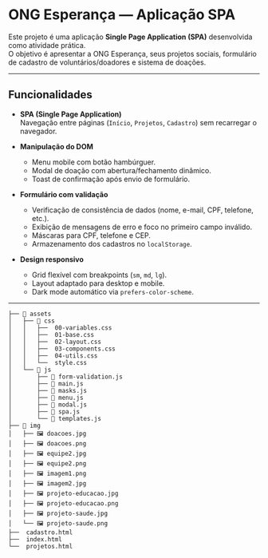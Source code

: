 #  ONG Esperança — Aplicação SPA

Este projeto é uma aplicação **Single Page Application (SPA)** desenvolvida como atividade prática.  
O objetivo é apresentar a ONG Esperança, seus projetos sociais, formulário de cadastro de voluntários/doadores e sistema de doações.

---

##  Funcionalidades

- **SPA (Single Page Application)**  
  Navegação entre páginas (`Início`, `Projetos`, `Cadastro`) sem recarregar o navegador.

- **Manipulação do DOM**  
  - Menu mobile com botão hambúrguer.  
  - Modal de doação com abertura/fechamento dinâmico.  
  - Toast de confirmação após envio de formulário.  

- **Formulário com validação**  
  - Verificação de consistência de dados (nome, e-mail, CPF, telefone, etc.).  
  - Exibição de mensagens de erro e foco no primeiro campo inválido.  
  - Máscaras para CPF, telefone e CEP.  
  - Armazenamento dos cadastros no `localStorage`.

- **Design responsivo**  
  - Grid flexível com breakpoints (`sm`, `md`, `lg`).  
  - Layout adaptado para desktop e mobile.  
  - Dark mode automático via `prefers-color-scheme`.

---



```
├── 📁 assets
│   ├── 📁 css
│   │   ├──  00-variables.css
│   │   ├──  01-base.css
│   │   ├──  02-layout.css
│   │   ├──  03-components.css
│   │   ├──  04-utils.css
│   │   └──  style.css
│   └── 📁 js
│       ├── 📄 form-validation.js
│       ├── 📄 main.js
│       ├── 📄 masks.js
│       ├── 📄 menu.js
│       ├── 📄 modal.js
│       ├── 📄 spa.js
│       └── 📄 templates.js
├── 📁 img
│   ├── 🖼️ doacoes.jpg
│   ├── 🖼️ doacoes.png
│   ├── 🖼️ equipe2.jpg
│   ├── 🖼️ equipe2.png
│   ├── 🖼️ imagem1.png
│   ├── 🖼️ imagem2.jpg
│   ├── 🖼️ projeto-educacao.jpg
│   ├── 🖼️ projeto-educacao.png
│   ├── 🖼️ projeto-saude.jpg
│   └── 🖼️ projeto-saude.png
├──  cadastro.html
├──  index.html
└──  projetos.html
```

